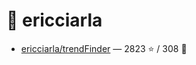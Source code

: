 # 👤 ericciarla

- [ericciarla/trendFinder](https://github.com/ericciarla/trendFinder) — 2823 ⭐️ / 308 🍴

